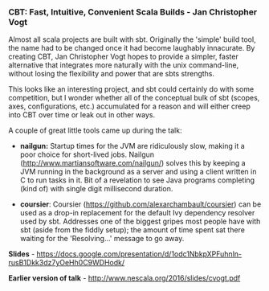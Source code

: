 ### CBT: Fast, Intuitive, Convenient Scala Builds - Jan Christopher Vogt

Almost all scala projects are built with sbt. Originally the 'simple' build tool, the name had to be changed
once it had become laughably innacurate. By creating CBT, Jan Christopher Vogt hopes to provide a simpler, faster 
alternative that integrates more naturally with the unix command-line, without losing the flexibility and power that 
are sbts strengths.

This looks like an interesting project, and sbt could certainly do with some competition, but I wonder whether
all of the conceptual bulk of sbt (scopes, axes, configurations, etc.) accumulated for a reason and will either creep
into CBT over time or leak out in other ways.

A couple of great little tools came up during the talk:

- **nailgun:** Startup times for the JVM are ridiculously slow, making it a poor choice for short-lived jobs. Nailgun
(http://www.martiansoftware.com/nailgun/) solves this by keeping a JVM running in the background as a server and using 
a client written in C to run tasks in it.  Bit of a revelation to see Java programs completing (kind of) with single 
digit millisecond duration.

- **coursier**: Coursier (https://github.com/alexarchambault/coursier) can be used as a drop-in replacement for the 
default Ivy dependency resolver used by sbt. Addresses one of the biggest gripes most people have with sbt (aside from 
the fiddly setup); the amount of time spent sat there waiting for the 'Resolving...' message to go away.

**Slides** - https://docs.google.com/presentation/d/1odc1NbkpXPFuhnln-rusB1Dkk3dz7yOeHh0C9WDHodk/

**Earlier version of talk** - http://www.nescala.org/2016/slides/cvogt.pdf

